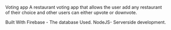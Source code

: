 Voting app
A restaurant voting app that allows the user add any restaurant of their choice and other users can either upvote or downvote.

Built With
Firebase - The database Used.
NodeJS- Serverside development.

